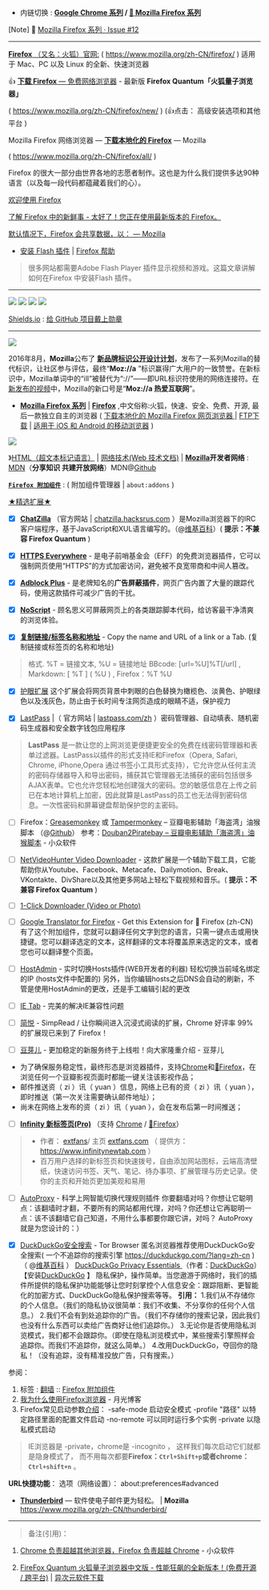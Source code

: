 - 内链切换 : **[Google Chrome 系列](https://github.com/taoste/Hello-World/tree/master/Tools/Google%20Chrome) / 
[🦊 Mozilla Firefox 系列](https://github.com/taoste/Hello-World/tree/master/Tools/Mozilla%20Firefox)**

[Note] 🔄 [Mozilla Firefox 系列 · Issue #12](https://github.com/taoste/taoste.github.io/issues/12) 

-------------------------------------------------------------------

[**Firefox** （又名：火狐）官网:](https://www.mozilla.org/zh-CN/firefox/) ( https://www.mozilla.org/zh-CN/firefox/ )
适用于 Mac、PC 以及 Linux 的全新、快速浏览器 

👍 [**下载 Firefox** — 免费网络浏览器](https://www.mozilla.org/zh-CN/firefox/new/) - 最新版 **Firefox Quantum「火狐量子浏览器」** 

( https://www.mozilla.org/zh-CN/firefox/new/ ) (👍点击： 高级安装选项和其他平台 )

Mozilla Firefox 网络浏览器 — [**下载本地化的 Firefox**](https://www.mozilla.org/zh-CN/firefox/all/) — Mozilla

( https://www.mozilla.org/zh-CN/firefox/all/ ) 

Firefox 的很大一部分由世界各地的志愿者制作。这也是为什么我们提供多达90种语言（以及每一段代码都蕴藏着我们的心）。

[欢迎使用 Firefox](https://www.mozilla.org/zh-CN/firefox/60.0.2/firstrun/)

[了解 Firefox 中的新鲜事 - 太好了！您正在使用最新版本的 Firefox。]( https://www.mozilla.org/zh-CN/firefox/60.0.2/whatsnew/?oldversion=60.0.2) 

[默认情况下，Firefox 会共享数据，以： — Mozilla](https://www.mozilla.org/zh-CN/privacy/firefox/)

- [安装 Flash 插件](https://support.mozilla.org/zh-CN/kb/安装%20Flash%20插件) | [Firefox 帮助](https://support.mozilla.org/zh-CN/)

> 很多网站都需要Adobe Flash Player 插件显示视频和游戏。这篇文章讲解如何在Firefox 中安装Flash 插件。

-------------------------------------------------------------------

<img src="https://img.shields.io/badge/有理想-+1-brightgreen.svg"/> <img src="https://img.shields.io/badge/爱学习-+1-brightgreen.svg"/> <img src="https://img.shields.io/badge/颜值高-+1-brightgreen.svg"/> <img src="https://img.shields.io/badge/实力派-+1-brightgreen.svg"/>

[Shields.io](https://shields.io/) : [给 GitHub 项目戴上勋章](https://loggerhead.me/posts/gei-github-xiang-mu-dai-shang-xun-zhang.html)

-----

 <img src="https://camo.githubusercontent.com/e0ac2b4b3151ab0744ab72cab5156393aa46064b/687474703a2f2f696d672e736f6c69646f742e6f72672f302f39322f6c6934635144394c664e3268672e706e67"/>
 
 2016年8月，**Mozilla**公布了 [**新品牌标识公开设计计划**](https://blog.mozilla.org/opendesign/now-for-the-fun-part/)，发布了一系列Mozilla的替代标识，让社区参与评估，最终“**Moz://a** ”标识赢得广大用户的一致赞誉。在新标识中，Mozilla单词中的“ill”被替代为“://”——即URL标识符使用的网络连接符。在 [新发布的视频](https://www.youtube.com/watch?v=MuLWXHgyEVw)中，Mozilla的新口号是“**Moz://a 热爱互联网**”。 

- [**Mozilla Firefox 系列**](https://www.mozilla.org/zh-CN/firefox/new/)  |  [**Firefox**](https://zh.wikipedia.org/zh/Firefox) ,中文俗称:火狐，快速、安全、免费、开源, 最后一款独立自主的浏览器
 ( [下载本地化的 Mozilla Firefox 网页浏览器 ](https://www.mozilla.org/zh-CN/firefox/all/?q=Chinese+%28Simplified%29%2C+%E4%B8%AD%E6%96%87+%28%E7%AE%80%E4%BD%93%29) | [FTP下载](https://ftp.mozilla.org/pub/firefox/releases/) | [适用于 iOS 和 Android 的移动浏览器](https://www.mozilla.org/zh-CN/firefox/mobile/)  )

 <img src="https://www.mozilla.org/media/img/firefox/ios-icon-180.7a8401f21915.png"/>

》[HTML（超文本标记语言）](https://developer.mozilla.org/zh-CN/docs/Web/HTML) | [网络技术(Web 技术文档)](https://developer.mozilla.org/zh-CN/docs/Web)  |   [**Mozilla**](https://www.mozilla.org/zh-CN/)**开发者网络** : [MDN](https://developer.mozilla.org/zh-CN/)（**分享知识 共建开放网络**）MDN@[Github](https://github.com/mdn/)


 **[`Firefox 附加组件`](https://addons.mozilla.org/zh-CN/firefox/)** : ( 附加组件管理器 | `about:addons` )

[★精选扩展★](https://addons.mozilla.org/zh-CN/firefox/search/?featured=true&type=extension)

- [x] [**ChatZilla**](https://addons.mozilla.org/firefox/addon/chatzilla/) （官方网站 | [chatzilla.hacksrus.com](http://chatzilla.hacksrus.com/) ）是Mozilla浏览器下的IRC客户端程序，基于JavaScript和XUL语言编写的。（@[维基百科](https://zh.wikipedia.org/wiki/ChatZilla)）( **提示：不兼容 Firefox Quantum** )

- [x]  [**HTTPS Everywhere**](https://addons.mozilla.org/zh-CN/firefox/addon/https-everywhere/?src=ss) - 是电子前哨基金会（EFF）的免费浏览器插件，它可以强制网页使用“HTTPS”的方式加密访问，避免被不良宽带商和中间人篡改。

- [x]  [**Adblock Plus**](https://addons.mozilla.org/zh-CN/firefox/addon/adblock-plus/?src=hp-dl-mostpopular) - 是老牌知名的**广告屏蔽插件**，网页广告内置了大量的跟踪代码，使用这款插件可减少广告的干扰。

- [x]  [**NoScript**](https://addons.mozilla.org/zh-CN/firefox/addon/noscript/?src=hp-dl-mostpopular)  - 顾名思义可屏蔽网页上的各类跟踪脚本代码，给访客最干净清爽的浏览体验。
 
- [x]  [**复制链接/标签名称和地址**](https://addons.mozilla.org/zh-CN/firefox/addon/copy-linktab-name-and-url/?src=search) - Copy the name and URL of a link or a Tab. (复制链接或标签页的名称和地址)
> 格式. %T = 链接文本, %U = 链接地址 
> BBcode: [url=%U]%T[/url] , 
> Markdown: [ %T ] ( %U ) ,
> Firefox：%T %U 

- [x]  [护眼扩展](https://addons.mozilla.org/zh-CN/firefox/addon/protect-eye/?src=search)
这个扩展会将网页背景中刺眼的白色替换为橄榄色、淡黄色、护眼绿色以及浅灰色，防止由于长时间专注网页造成的眼睛不适，保护视力

- [x]  [LastPass](https://addons.mozilla.org/zh-CN/firefox/addon/lastpass-password-manager/) |（ 官方网站 | [lastpass.com/zh](https://www.lastpass.com/zh) ）密码管理器、自动填表、随机密码生成器和安全数字钱包应用程序

 > **LastPass** 是一款让您的上网浏览更便捷更安全的免费在线密码管理器和表单过滤器。LastPass以插件的形式支持IE和Firefox（Opera, Safari, Chrome, iPhone,Opera 通过书签小工具形式支持），它允许您从任何主流的密码存储器导入和导出密码，捕获其它管理器无法捕获的密码包括很多AJAX表单。它也允许您轻松地创建强大的密码。您的敏感信息在上传之前已在本地计算机上加密，因此就算是LastPass的员工也无法得到密码信息。一次性密码和屏幕键盘帮助保护您的主密码。


- [ ]  Firefox：[Greasemonkey](https://addons.mozilla.org/firefox/addon/greasemonkey/) 或 [Tampermonkey](https://addons.mozilla.org/firefox/addon/tampermonkey/)    – 豆瓣电影辅助「海盗湾」油猴脚本 （@[Github](https://github.com/bitdust/Douban2Piratebay)）
参考：[Douban2Piratebay – 豆瓣电影辅助「海盗湾」油猴脚本](http://www.appinn.com/douban2piratebay/) - 小众软件

- [ ] [NetVideoHunter Video Downloader](https://addons.mozilla.org/zh-CN/firefox/addon/netvideohunter-video-downloade/) - 这款扩展是一个辅助下载工具，它能帮助你从Youtube、Facebook、Metacafe、Dailymotion、Break、VKontakte、DivShare以及其他更多网站上轻松下载视频和音乐。( **提示：不兼容 Firefox Quantum** )

- [ ] [1-Click Downloader (Video or Photo) ](https://addons.mozilla.org/zh-CN/firefox/addon/1-click-downloader-video-photo/?src=find-replacement)

- [ ] [Google Translator for Firefox](https://addons.mozilla.org/zh-CN/firefox/addon/google-translator-for-firefox/) - Get this Extension for 🦊 Firefox (zh-CN) 有了这个附加组件，您就可以翻译任何文字到您的语言，只需一键点击或用快捷键。您可以翻译选定的文本，这样翻译的文本将覆盖原来选定的文本，或者您也可以翻译整个页面。

- [ ] [HostAdmin](https://addons.mozilla.org/zh-CN/firefox/addon/hostadmin/) - 实时切换Hosts插件(WEB开发者的利器)
轻松切换当前域名绑定的IP (hosts文件中配置的)
另外，当你编辑hosts之后DNS会自动的刷新，不管是使用HostAdmin的更改，还是手工编辑引起的更改

- [ ] [IE Tab](https://addons.mozilla.org/zh-CN/firefox/addon/ie-tab/) - 完美的解决IE兼容性问题

- [ ] [简悦](https://addons.mozilla.org/zh-CN/firefox/addon/simpread/?src=search)  - SimpRead / 让你瞬间进入沉浸式阅读的扩展，Chrome 好评率 99% 的扩展现已来到了 Firefox！

- [ ] [豆芽儿](https://addons.mozilla.org/zh-CN/firefox/addon/%E8%B1%86%E8%8A%BD%E5%84%BF/)  -  更加稳定的新服务终于上线啦！向大家隆重介绍 - 豆芽儿
- 为了确保服务稳定性，最终形态是浏览器插件，支持[Chrome](https://chrome.google.com/webstore/detail/%E8%B1%86%E8%8A%BD%E5%84%BF/jgcdgedbgieagjgkapngahcmbokhkpnn)和[🦊Firefox](https://addons.mozilla.org/zh-CN/firefox/addon/%E8%B1%86%E8%8A%BD%E5%84%BF/)，在浏览任何一个豆瓣影视页面时都能一键关注该影视作品；
- 邮件推送资（ zi ）讯（ yuan ）信息，网络上已有的资（ zi ）讯（ yuan ），即时推送（第一次关注需要确认邮件地址）；
- 尚未在网络上发布的资（ zi ）讯（ yuan ），会在发布后第一时间推送；

- [ ] [**Infinity 新标签页(Pro)**](https://addons.mozilla.org/zh-CN/firefox/addon/infinity-new-tab-pro-firefox/) （支持 [Chrome](https://chrome.google.com/webstore/detail/infinity-new-tab-pro/nnnkddnnlpamobajfibfdgfnbcnkgngh?hl=zh-cn) / [🦊Firefox](https://addons.mozilla.org/zh-CN/firefox/addon/infinity-new-tab-pro-firefox/)）
> - 作者： [extfans](https://addons.mozilla.org/zh-CN/firefox/user/extfans/)/ 主页 [extfans.com](https://extfans.com
) （ 提供方：https://www.infinitynewtab.com ）
> - 百万用户选择的新标签页和快速拨号，自由添加网站图标，云端高清壁纸，快速访问书签、天气、笔记、待办事项、扩展管理与历史记录。使你的主页和开始页更加美观和易用


- [ ] [AutoProxy](https://addons.mozilla.org/zh-CN/firefox/addon/autoproxy/) - 科学上网智能切换代理规则插件
你要翻墙对吗？你想让它聪明点：该翻墙时才翻，不要所有的网站都用代理，对吗？你还想让它再聪明一点：该不该翻墙它自己知道，不用什么事都要你跟它讲，对吗？ AutoProxy 就是为您设计的：）

- [x] [DuckDuckGo安全搜索](https://addons.mozilla.org/zh-CN/firefox/addon/duckduckgo-for-firefox/?src=search) - Tor Browser 匿名浏览器推荐使用DuckDuckGo安全搜索( 一个不追踪你的搜索引擎 https://duckduckgo.com/?lang=zh-cn )   （ @[维基百科](https://zh.wikipedia.org/wiki/DuckDuckGo ) ）
[DuckDuckGo Privacy Essentials ](https://addons.mozilla.org/zh-CN/firefox/addon/duckduckgo-for-firefox/?src=search)（作者：[DuckDuckGo](https://addons.mozilla.org/zh-CN/firefox/user/duckduckgo/)）【安装[DuckDuckGo](https://addons.mozilla.org/firefox/downloads/file/742979/duckduckgo_plus-1.1.26-fx.xpi) 】
隐私保护，操作简单。当您遨游于网络时，我们的插件所提供的隐私保护功能能够让您时刻掌控个人信息安全：跟踪阻断、更智能化的加密方式、DuckDuckGo隐私保护搜索等等。
**引用：**
1.我们从不存储你的个人信息。（我们的隐私协议很简单：我们不收集、不分享你的任何个人信息。）
2.我们不会有到处追踪你的广告。（我们不存储你的搜索记录，因此我们也没有什么东西可以卖给广告商好让他们追踪你。）
3.无论你是否使用隐私浏览模式，我们都不会跟踪你。（即使在隐私浏览模式中，某些搜索引擎照样会追踪你。而我们不追踪你，就这么简单。）
4.改用DuckDuckGo，夺回你的隐私！（没有追踪，没有精准投放广告，只有搜索。）

参阅：
1. 标签 : [翻墙](https://addons.mozilla.org/zh-CN/firefox/tag/%E7%BF%BB%E5%A2%99)  :: [Firefox 附加组件](https://addons.mozilla.org/zh-CN/firefox/)
2. [我为什么使用Firefox浏览器](http://www.williamlong.info/archives/2070.html) - 月光博客  
3.  Firefox常见启动参数[介绍](http://mozilla.com.cn/thread-21637-1-1.html)：
-safe-mode  启动安全模式
-profile "路径" 以特定路径里面的配置文件启动
-no-remote 可以同时运行多个实例
-private 以隐私模式启动

> IE浏览器是 -private，chrome是 -incognito ，
> 这样我们每次启动它们就都是隐身模式了，
> 而不用每次都要**Firefox：`Ctrl+Shift+p`**或者**chrome：`Ctrl+shift+n`** 。

**URL快捷功能**：
选项（网络设置）： about:preferences#advanced

- **[Thunderbird](https://addons.mozilla.org/zh-CN/firefox/addon/thunderbird-online-email/?src=search)** — 软件使电子邮件更为轻松。  |   **Mozilla**
https://www.mozilla.org/zh-CN/thunderbird/

-----------

> 备注(引用)：

1. [Chrome 负责超越其他浏览器，Firefox 负责超越 Chrome](http://www.appinn.com/firefox-quantum/ ) - 小众软件  

2. [FireFox Quantum 火狐量子浏览器中文版 - 性能狂飙的全新版本！(免费开源 / 跨平台)](https://www.iplaysoft.com/firefox.html) | [异次元软件下载](https://www.iplaysoft.com/)
